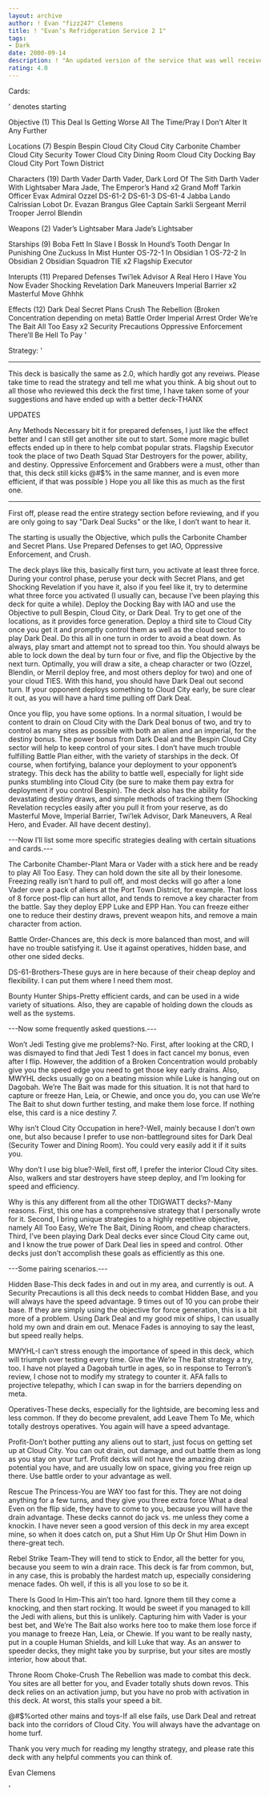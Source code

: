 ```yaml
---
layout: archive
author: ! Evan "fizz247" Clemens
title: ! "Evan’s Refridgeration Service 2 1"
tags:
- Dark
date: 2000-09-14
description: ! "An updated version of the service that was well received the first round, receiving 4.5 stars. A fresh look at This Deal, focused on Dark Deal and a fast flip with cheap characters."
rating: 4.0
---
```

Cards: 

' denotes starting

Objective (1)
This Deal Is Getting Worse All The Time/Pray I Don’t Alter It Any Further

Locations (7)
Bespin
Bespin Cloud City
Cloud City Carbonite Chamber
Cloud City Security Tower
Cloud City Dining Room
Cloud City Docking Bay
Cloud City Port Town District

Characters (19)
Darth Vader
Darth Vader, Dark Lord Of The Sith
Darth Vader With Lightsaber
Mara Jade, The Emperor’s Hand x2
Grand Moff Tarkin
Officer Evax
Admiral Ozzel
DS-61-2
DS-61-3
DS-61-4
Jabba
Lando Calrissian
Lobot
Dr. Evazan
Brangus Glee
Captain Sarkli
Sergeant Merril
Trooper Jerrol Blendin

Weapons (2)
Vader’s Lightsaber
Mara Jade’s Lightsaber

Starships (9)
Boba Fett In Slave I
Bossk In Hound’s Tooth
Dengar In Punishing One
Zuckuss In Mist Hunter
OS-72-1 In Obsidian 1
OS-72-2 In Obsidian 2
Obsidian Squadron TIE x2
Flagship Executor

Interupts (11)
Prepared Defenses
Twi’lek Advisor
A Real Hero
I Have You Now
Evader
Shocking Revelation
Dark Maneuvers
Imperial Barrier x2
Masterful Move
Ghhhk

Effects (12)
Dark Deal
Secret Plans
Crush The Rebellion (Broken Concentration depending on meta)
Battle Order
Imperial Arrest Order
We’re The Bait
All Too Easy x2
Security Precautions
Oppressive Enforcement
There&#8217;ll Be Hell To Pay
'

Strategy: '

 *****************************
This deck is basically the same as 2.0, which hardly got any reveiws.  Please take time to read the strategy and tell me what you think.
A big shout out to all those who reviewed this deck the first time, I have taken some of your suggestions and have ended up with a better deck-THANX

UPDATES

Any Methods Necessary bit it for prepared defenses, I just like the effect better and I can still get another site out to start. Some more magic bullet effects ended up in there to help combat popular strats. Flagship Executor took the place of two Death Squad Star Destroyers for the power, ability, and destiny. Oppressive Enforcement and Grabbers were a must, other than that, this deck still kicks @#$% in the same manner, and is even more efficient, if that was possible ) Hope you all like this as much as the first one.
******************************

First off, please read the entire strategy section before reviewing, and if you are only going to say "Dark Deal Sucks" or the like, I don’t want to hear it.

The starting is usually the Objective, which pulls the Carbonite Chamber and Secret Plans. Use Prepared Defenses to get IAO, Oppressive Enforcement, and Crush.

The deck plays like this, basically first turn, you activate at least three force. During your control phase, peruse your deck with Secret Plans, and get Shocking Revelation if you have it, also if you feel like it, try to determine what three force you activated (I usually can, because I’ve been playing this deck for quite a while). Deploy the Docking Bay with IAO and use the Objective to pull Bespin, Cloud City, or Dark Deal. Try to get one of the locations, as it provides force generation. Deploy a third site to Cloud City once you get it and promptly control them as well as the cloud sector to play Dark Deal. Do this all in one turn in order to avoid a beat down. As always, play smart and attempt not to spread too thin. You should always be able to lock down the deal by turn four or five, and flip the Objective by the next turn. Optimally, you will draw a site, a cheap character or two (Ozzel, Blendin, or Merril deploy free, and most others deploy for two) and one of your cloud TIES. With this hand, you should have Dark Deal out second turn. If your opponent deploys something to Cloud City early, be sure clear it out, as you will have a hard time pulling off Dark Deal.

Once you flip, you have some options. In a normal situation, I would be content to drain on Cloud City with the Dark Deal bonus of two, and try to control as many sites as possible with both an alien and an imperial, for the destiny bonus. The power bonus from Dark Deal and the Bespin Cloud City sector will help to keep control of your sites. I don’t have much trouble fulfilling Battle Plan either, with the variety of starships in the deck. Of course, when fortifying, balance your deployment to your opponent&#8217;s strategy. This deck has the ability to battle well, especially for light side punks stumbling into Cloud City (be sure to make them pay extra for deployment if you control Bespin). The deck also has the ability for devastating destiny draws, and simple methods of tracking them (Shocking Revelation recycles easily after you pull it from your reserve, as do Masterful Move, Imperial Barrier, Twi’lek Advisor, Dark Maneuvers, A Real Hero, and Evader. All have decent destiny).

---Now I’ll list some more specific strategies dealing with certain situations and cards.---

The Carbonite Chamber-Plant Mara or Vader with a stick here and be ready to play All Too Easy. They can hold down the site all by their lonesome. Freezing really isn’t hard to pull off, and most decks will go after a lone Vader over a pack of aliens at the Port Town District, for example. That loss of 8 force post-flip can hurt allot, and tends to remove a key character from the battle. Say they deploy EPP Luke and EPP Han. You can freeze either one to reduce their destiny draws, prevent weapon hits, and remove a main character from action.

Battle Order-Chances are, this deck is more balanced than most, and will have no trouble satisfying it. Use it against operatives, hidden base, and other one sided decks.

DS-61-Brothers-These guys are in here because of their cheap deploy and flexibility. I can put them where I need them most.

Bounty Hunter Ships-Pretty efficient cards, and can be used in a wide variety of situations. Also, they are capable of holding down the clouds as well as the systems.

---Now some frequently asked questions.---

Won’t Jedi Testing give me problems?-No. First, after looking at the CRD, I was dismayed to find that Jedi Test 1 does in fact cancel my bonus, even after I flip. However, the addition of a Broken Concentration would probably give you the speed edge you need to get those key early drains. Also, MWYHL decks usually go on a beating mission while Luke is hanging out on Dagobah. We’re The Bait was made for this situation. It is not that hard to capture or freeze Han, Leia, or Chewie, and once you do, you can use We’re The Bait to shut down further testing, and make them lose force. If nothing else, this card is a nice destiny 7.

Why isn’t Cloud City Occupation in here?-Well, mainly because I don’t own one, but also because I prefer to use non-battleground sites for Dark Deal (Security Tower and Dining Room). You could very easily add it if it suits you.

Why don’t I use big blue?-Well, first off, I prefer the interior Cloud City sites. Also, walkers and star destroyers have steep deploy, and I’m looking for speed and efficiency.

Why is this any different from all the other TDIGWATT decks?-Many reasons. First, this one has a comprehensive strategy that I personally wrote for it. Second, I bring unique strategies to a highly repetitive objective, namely All Too Easy, We’re The Bait, Dining Room, and cheap characters. Third, I’ve been playing Dark Deal decks ever since Cloud City came out, and I know the true power of Dark Deal lies in speed and control. Other decks just don’t accomplish these goals as efficiently as this one.

---Some pairing scenarios.---

Hidden Base-This deck fades in and out in my area, and currently is out. A Security Precautions is all this deck needs to combat Hidden Base, and you will always have the speed advantage. 9 times out of 10 you can probe their base. If they are simply using the objective for force generation, this is a bit more of a problem. Using Dark Deal and my good mix of ships, I can usually hold my own and drain em out. Menace Fades is annoying to say the least, but speed really helps.

MWYHL-I can’t stress enough the importance of speed in this deck, which will triumph over testing every time. Give the We’re The Bait strategy a try, too. I have not played a Dagobah turtle in ages, so in response to Terron&#8217;s review, I chose not to modify my strategy to counter it. AFA falls to projective telepathy, which I can swap in for the barriers depending on meta.

Operatives-These decks, especially for the lightside, are becoming less and less common. If they do become prevalent, add Leave Them To Me, which totally destroys operatives. You again will have a speed advantage.

Profit-Don’t bother putting any aliens out to start, just focus on getting set up at Cloud City. You can out drain, out damage, and out battle them as long as you stay on your turf. Profit decks will not have the amazing drain potential you have, and are usually low on space, giving you free reign up there. Use battle order to your advantage as well.

Rescue The Princess-You are WAY too fast for this. They are not doing anything for a few turns, and they give you three extra force What a deal Even on the flip side, they have to come to you, because you will have the drain advantage. These decks cannot do jack vs. me unless they come a knockin. I have never seen a good version of this deck in my area except mine, so when it does catch on, put a Shut Him Up Or Shut Him Down in there-great tech.

Rebel Strike Team-They will tend to stick to Endor, all the better for you, because you seem to win a drain race. This deck is far from common, but, in any case, this is probably the hardest match up, especially considering menace fades.  Oh well, if this is all you lose to so be it.

There Is Good In Him-This ain’t too hard. Ignore them till they come a knocking, and then start rocking. It would be sweet if you managed to kill the Jedi with aliens, but this is unlikely. Capturing him with Vader is your best bet, and We’re The Bait also works here too to make them lose force if you manage to freeze Han, Leia, or Chewie. If you want to be really nasty, put in a couple Human Shields, and kill Luke that way. As an answer to speeder decks, they might take you by surprise, but your sites are mostly interior, how about that.

Throne Room Choke-Crush The Rebellion was made to combat this deck. You sites are all better for you, and Evader totally shuts down revos. This deck relies on an activation jump, but you have no prob with activation in this deck. At worst, this stalls your speed a bit.

@#$%orted other mains and toys-If all else fails, use Dark Deal and retreat back into the corridors of Cloud City. You will always have the advantage on home turf.

Thank you very much for reading my lengthy strategy, and please rate this deck with any helpful comments you can think of.

Evan Clemens

'